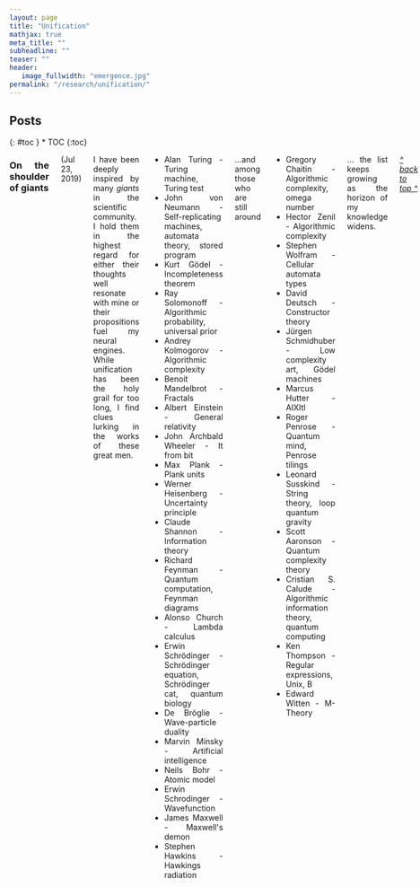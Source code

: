 ```yaml
---
layout: page
title: "Unification"
mathjax: true
meta_title: ""
subheadline: ""
teaser: ""
header:
   image_fullwidth: "emergence.jpg"
permalink: "/research/unification/"
---
```


## Posts

<div class="row">
<div class="medium-8 medium-push-0 columns" markdown="1">
<div class="panel radius" markdown="1">
{: #toc }
*  TOC
{:toc}
</div>
</div><!-- /.medium-4.columns -->



<div class="medium-12 medium-pull-0 columns" markdown="1" style='text-align: justify;'>

### On the shoulder of giants

(Jul 23, 2019)

I have been deeply inspired by many *giants* in the scientific community. I hold them in the highest regard for either their thoughts well resonate with mine or their propositions fuel my neural engines. While unification has been the holy grail for too long, I find clues lurking in the works of these great men.
* Alan Turing - Turing machine, Turing test
* John von Neumann - Self-replicating machines, automata theory, stored program
* Kurt Gödel - Incompleteness theorem
* Ray Solomonoff - Algorithmic probability, universal prior
* Andrey Kolmogorov - Algorithmic complexity
* Benoit Mandelbrot - Fractals
* Albert Einstein - General relativity
* John Archbald Wheeler - It from bit
* Max Plank - Plank units
* Werner Heisenberg - Uncertainty principle
* Claude Shannon - Information theory
* Richard Feynman - Quantum computation, Feynman diagrams
* Alonso Church - Lambda calculus
* Erwin Schrödinger - Schrödinger equation, Schrödinger cat, quantum biology
* De Bröglie - Wave-particle duality
* Marvin Minsky - Artificial intelligence
* Neils Bohr - Atomic model
* Erwin Schrodinger - Wavefunction
* James Maxwell - Maxwell's demon
* Stephen Hawkins - Hawkings radiation

...and among those who are still around
* Gregory Chaitin - Algorithmic complexity, omega number
* Hector Zenil - Algorithmic complexity
* Stephen Wolfram - Cellular automata types
* David Deutsch - Constructor theory
* Jürgen Schmidhuber - Low complexity art, Gödel machines
* Marcus Hutter - AIXItl
* Roger Penrose - Quantum mind, Penrose tilings
* Leonard Susskind - String theory, loop quantum gravity
* Scott Aaronson - Quantum complexity theory
* Cristian S. Calude - Algorithmic information theory, quantum computing
* Ken Thompson - Regular expressions, Unix, B
* Edward Witten - M-Theory

... the list keeps growing as the horizon of my knowledge widens.

[*^ back to top ^*](http://aritrasarkar.com/research/unification/#posts)

### (A)daitva

(Jul 23, 2019)

When you are into the topic of emergence, you can't help but wonder about the phase transitions where different laws take over at different scales. Quoting Douglas R. Hofstadter (from the book I am a strange loop), "thinkodynamics is explained by statistical mentalics", sometimes knowing everything about individual components of a system (e.g. neuron) tell us very little of how the components behave as a whole (e.g. consciousness). It is not sorcery that the usual scientific method of reductionism does not work here. It is simply that many laws of the overall system is embedded in the interaction behaviour of the components, rather than the components themselves. In physics, we call this coupling. In quantum computing, perhaps, a similar notion is of entanglement. Following the ideas of Juan M. Maldacena (in his ER = EPR paper with Leonard Susskind), in classical mechanics, they are wormholes.

A question that perhaps keeps popping up is, are gravity (general relativity) and quantum mechanics one and the same - two different ways (even mutually conflicting at times) of interpreting the same thing? They work extremely well in their own niche scale - GR for galactic scales, QM for atomic scales. The obviously problems arise when there is both, mass concentrated in small space, as in the early Universe or blackholes. One way of approaching this problem is called the Holographic Principle, where two very different interpretations, a bulk theory in n-dimensions and a boundary theory in (n-1)-dimensions, describe a single reality.

However, grand unified theory (GUT) and consciousness are not the only places where scientists have trouble going from two views of reality to one. It is very much a problem within the [basic postulates][1] of quantum mechanics itself; where normally a closed system evolves unitarily (which is invertible, deterministic and continuous), while any interaction with an observer (nothing to do with consciousness), results in a measurement (which in irreversible, probabilistic and instantaneous).

What is more interesting as a computer scientist is to wonder, is this duality true for computability and complexity as well? For complexity, Shannon and Kolmogorov metrics converge asymptotically for true randomness. For computability, what is the difference between the state machine and the tape in the Turing Machine. For languages, what is the difference between syntax and semantics? Why does the explaination capability of a neural network inversely proportional to it computation expressibility - is that the Godel's incompleteness theorem in action?

Are there more such dualities?
* the idea and the meta 
* the syntax and semantics 
* the body and the soul 
* the particle and the wave 
* the observer and the object 
* the theorems and the axioms 
* the first and the zeroth 
* the natural and the supernatural 
* the known and the unknown 
* the knowable and the unknowable 
* the statistics and the probability 
* the output and the program 
* the program and the compiler 
* the tape and the state machine 
* the system and the environment 
* the continuum and the quanta 
* the memory and the processor 
* the cardinals and the ordinals 
* the nodes and the network 
* the position and the momentum
* the energy and the duration
* the entanglement and the coherence
* value of a field and its change at a certain position
* spin on 2 different axis
Does generalization take you only as far as indentifying 2 fundamental ideas working in a symphony? We can either call it a single coin, or we can call them two opposite faces, or acknowledge only the face facing us, or the entire set of possibilities while they/it are/is spinning.

[*^ back to top ^*](http://aritrasarkar.com/research/unification/#posts)

 [1]:[https://www.scottaaronson.com/blog/?p=3943]

### The Grand (Un-)unified Theory

(Jul 23, 2019)

While theoretical physicists are lamenting over the differences and compatibility of two of the most fundamental physical laws, a more birds eye view of the landscape of the universal design reveals some very important structures, that are so deeply embedded around us, we need to ask, why?
Here I ponder over some of those structures that I find particularly interesting.
* Godel's Incompleteness Theorems
* Kolmogorov Complexity
* Quines
* Fractals
* Chaos
* Shannon Entropy
* Holographic Universe
* Quantum Entanglement
* Golden Mean
* Neural Network
* DNA
* Thermodynamics
* Standard Model
* Brainwaves
* Plank Units
* Cellular Automata
* Church-Turing Thesis

[*^ back to top ^*](http://aritrasarkar.com/research/unification/#posts)
